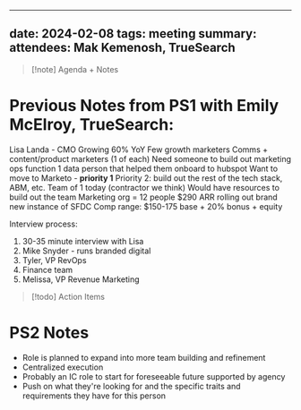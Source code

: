 
---
date: 2024-02-08
tags: meeting
summary: 
attendees: Mak Kemenosh, TrueSearch
---

> [!note] Agenda + Notes
> 

# Previous Notes from PS1 with Emily McElroy, TrueSearch:
Lisa Landa - CMO
Growing 60% YoY
Few growth marketers
Comms + content/product marketers (1 of each)
Need someone to build out marketing ops function
1 data person that helped them onboard to hubspot
Want to move to Marketo - **priority 1**
Priority 2: build out the rest of the tech stack, ABM, etc.
Team of 1 today (contractor we think)
Would have resources to build out the team
Marketing org = 12 people
$290 ARR
rolling out brand new instance of SFDC
Comp range: $150-175 base + 20% bonus + equity 

Interview process:
1. 30-35 minute interview with Lisa
2. Mike Snyder - runs branded digital
3. Tyler, VP RevOps
4. Finance team
5. Melissa, VP Revenue Marketing

> [!todo] Action Items



# PS2 Notes
- Role is planned to expand into more team building and refinement
- Centralized execution
- Probably an IC role to start for foreseeable future supported by agency
- Push on what they're looking for and the specific traits and requirements they have for this person